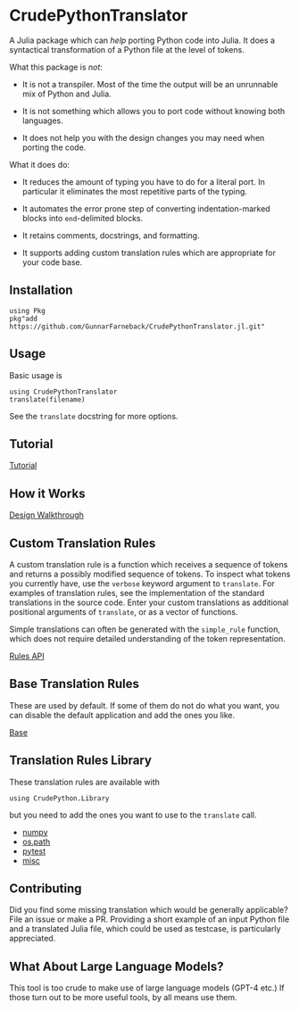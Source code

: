# CrudePythonTranslator

A Julia package which can *help* porting Python code into Julia. It
does a syntactical transformation of a Python file at the level of
tokens.

What this package is *not*:

* It is not a transpiler. Most of the time the output will be an
  unrunnable mix of Python and Julia.

* It is not something which allows you to port code without knowing
  both languages.

* It does not help you with the design changes you may need when
  porting the code.

What it does do:

* It reduces the amount of typing you have to do for a literal port.
  In particular it eliminates the most repetitive parts of the typing.

* It automates the error prone step of converting indentation-marked
  blocks into `end`-delimited blocks.

* It retains comments, docstrings, and formatting.

* It supports adding custom translation rules which are appropriate
  for your code base.

## Installation

```
using Pkg
pkg"add https://github.com/GunnarFarneback/CrudePythonTranslator.jl.git"
```

## Usage

Basic usage is

```
using CrudePythonTranslator
translate(filename)
```

See the `translate` docstring for more options.

## Tutorial

[Tutorial](docs/tutorial.md)

## How it Works

[Design Walkthrough](docs/design.md)

## Custom Translation Rules

A custom translation rule is a function which receives a sequence of
tokens and returns a possibly modified sequence of tokens. To inspect
what tokens you currently have, use the `verbose` keyword argument to
`translate`. For examples of translation rules, see the implementation
of the standard translations in the source code. Enter your custom
translations as additional positional arguments of `translate`, or as
a vector of functions.

Simple translations can often be generated with the `simple_rule`
function, which does not require detailed understanding of the token
representation.

[Rules API](docs/rules_api.md)

## Base Translation Rules

These are used by default. If some of them do not do what you want,
you can disable the default application and add the ones you like.

[Base](docs/rules/base.md)

## Translation Rules Library

These translation rules are available with
```
using CrudePython.Library
```
but you need to add the ones you want to use to the `translate` call.

* [numpy](docs/rules/numpy.md)
* [os.path](docs/rules/os_path.md)
* [pytest](docs/rules/pytest.md)
* [misc](docs/rules/misc.md)

## Contributing

Did you find some missing translation which would be generally
applicable? File an issue or make a PR. Providing a short example of
an input Python file and a translated Julia file, which could be used
as testcase, is particularly appreciated.

## What About Large Language Models?

This tool is too crude to make use of large language models (GPT-4
etc.) If those turn out to be more useful tools, by all means use
them.
